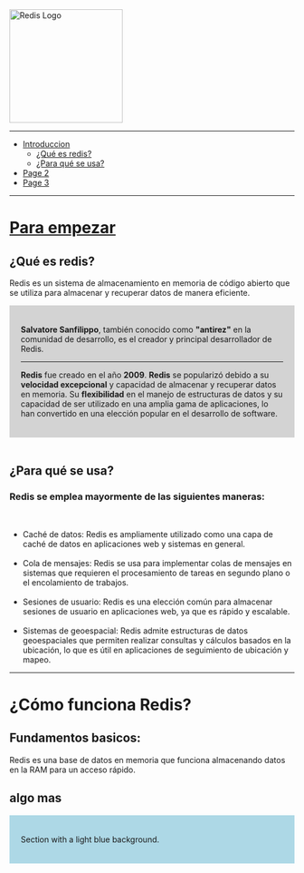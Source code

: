 <img src="https://upload.wikimedia.org/wikipedia/commons/thumb/6/64/Logo-redis.svg/2560px-Logo-redis.svg.png" alt="Redis Logo" width="200">

<hr>

- [Introduccion](#Intro)
  -  [¿Qué es redis?](#que)
  -  [¿Para qué se usa?](#para_que)
- [Page 2](#page2)
- [Page 3](#page3)

<hr>

# <u> Para empezar</u>


## ¿Qué es redis? 

Redis es un sistema de almacenamiento en memoria de código abierto que se utiliza para almacenar y recuperar datos de manera eficiente.
<div style="background-color: lightgray; padding: 20px;">
  <p><b>Salvatore Sanfilippo</b>, también conocido como <b>"antirez"</b> en la comunidad de desarrollo, es el creador y principal desarrollador de Redis.</p>
  <hr> 
  <p> <b>Redis</b> fue creado en el año <b>2009</b>. <b>Redis</b> se popularizó debido a su <b>velocidad excepcional</b> y capacidad de almacenar y recuperar datos en memoria. Su <b>flexibilidad</b> en el manejo de estructuras de datos y su capacidad de ser utilizado en una amplia gama de aplicaciones, lo han convertido en una elección popular en el desarrollo de software. </p>
</div>
<br>

## ¿Para qué se usa? 
### Redis se emplea mayormente de las siguientes  maneras:</h5>

<br>
  <ul> 
    <li>Caché de datos: Redis es ampliamente utilizado como una capa de caché de datos en aplicaciones web y sistemas en general.</li>
    <br>
    <li>Cola de mensajes: Redis se usa para implementar colas de mensajes en sistemas que requieren el procesamiento de tareas en segundo plano o el encolamiento de trabajos.  </li>
    <br>
    <li> Sesiones de usuario: Redis es una elección común para almacenar sesiones de usuario en aplicaciones web, ya que es rápido y escalable.</li>
    <br>
    <li>Sistemas de geoespacial: Redis admite estructuras de datos geoespaciales que permiten realizar consultas y cálculos basados en la ubicación, lo que es útil en aplicaciones de seguimiento de ubicación y mapeo. </li>
  </ul>

<hr>

# ¿Cómo funciona Redis? 

## Fundamentos basicos:

Redis es una base de datos en memoria que funciona almacenando datos en la RAM para un acceso rápido.

## algo mas

<div style="background-color: lightblue; padding: 20px;">
  <p>Section with a light blue background.</p>
</div>
